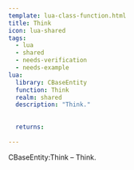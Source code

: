 ```yaml
---
template: lua-class-function.html
title: Think
icon: lua-shared
tags:
  - lua
  - shared
  - needs-verification
  - needs-example
lua:
  library: CBaseEntity
  function: Think
  realm: shared
  description: "Think."
  
  
  returns:
    
---
```


<div class="lua__search__keywords">
CBaseEntity:Think &#x2013; Think.
</div>
